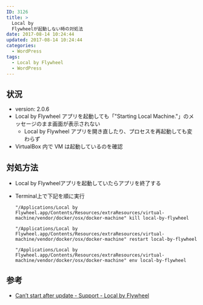 ```yaml
---
ID: 3126
title: >
  Local by
  Flywheelが起動しない時の対処法
date: 2017-08-14 10:24:44
updated: 2017-08-14 10:24:44
categories:
  - WordPress
tags:
  - Local by Flywheel
  - WordPress
---
```


## 状況

- version: 2.0.6
- Local by Flywheel アプリを起動しても「"Starting Local Machine."」のメッセージのまま画面が表示されない
  - Local by Flywheel アプリを開き直したり、プロセスを再起動しても変わらず
- VirtualBox 内で VM は起動しているのを確認

## 対処方法

- Local by Flywheelアプリを起動していたらアプリを終了する
- Terminal上で下記を順に実行
  ```
  "/Applications/Local by Flywheel.app/Contents/Resources/extraResources/virtual-machine/vendor/docker/osx/docker-machine" kill local-by-flywheel
  ```

  ```
  "/Applications/Local by Flywheel.app/Contents/Resources/extraResources/virtual-machine/vendor/docker/osx/docker-machine" restart local-by-flywheel
  ```

  ```
  "/Applications/Local by Flywheel.app/Contents/Resources/extraResources/virtual-machine/vendor/docker/osx/docker-machine" env local-by-flywheel
  ```


## 参考

- [Can’t start after update - Support - Local by Flywheel](http://local.getflywheel.com/community/t/cant-start-after-update/2238/2)
